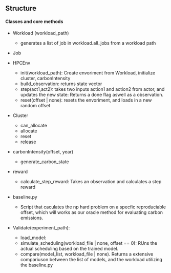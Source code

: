 ## Structure



#### Classes and core methods       

- Workload (workload_path)
    - generates a list of job in workload.all_jobs from a workload path 
- Job 
- HPCEnv
    - init(workload_path): Create envoriment from Workload, initialize cluster, carbonIntensity
    - build_observation: returns state vector
    - step(act1,act2): takes two inputs action1 and action2 from actor, and updates the new state: Returns a done flag aswell as a observation. 
    - reset(offset | none): resets the envoriment, and loads in a new random offset
- Cluster
    - can_allocate
    - allocate
    - reset
    - release

- carbonIntensity(offset, year)
    - generate_carbon_state

- reward 
    - calculate_step_reward: Takes an observation and calculates a step reward

- baseline.py
    - Script that caculates the np hard problem on a specfic reproduciable offset, which will works as our oracle method for evaluating carbon emissions.  

- Validate(experiment_path):
    - load_model:
    - simulate_scheduling(workload_file | none, offset == 0): RUns the actual scheduling based on the trained model. 
    - compare(model_list, workload_file | none). Returns a extensive compariuson between the list of models, and the workload utilizing the baseline.py 